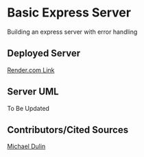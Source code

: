 # Basic Express Server

Building an express server with error handling

## Deployed Server

[Render.com Link]('https://basic-express-server-mofn.onrender.com')

## Server UML

To Be Updated

## Contributors/Cited Sources

[Michael Dulin]('https://github.com/MichaelDulin')